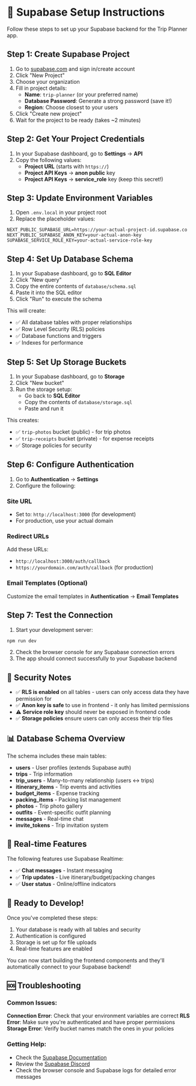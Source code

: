 # 🚀 Supabase Setup Instructions

Follow these steps to set up your Supabase backend for the Trip Planner app.

## Step 1: Create Supabase Project

1. Go to [supabase.com](https://supabase.com) and sign in/create account
2. Click "New Project"
3. Choose your organization
4. Fill in project details:
   - **Name**: `trip-planner` (or your preferred name)
   - **Database Password**: Generate a strong password (save it!)
   - **Region**: Choose closest to your users
5. Click "Create new project"
6. Wait for the project to be ready (takes ~2 minutes)

## Step 2: Get Your Project Credentials

1. In your Supabase dashboard, go to **Settings** → **API**
2. Copy the following values:
   - **Project URL** (starts with `https://`)
   - **Project API Keys** → **anon public** key
   - **Project API Keys** → **service_role** key (keep this secret!)

## Step 3: Update Environment Variables

1. Open `.env.local` in your project root
2. Replace the placeholder values:

```env
NEXT_PUBLIC_SUPABASE_URL=https://your-actual-project-id.supabase.co
NEXT_PUBLIC_SUPABASE_ANON_KEY=your-actual-anon-key
SUPABASE_SERVICE_ROLE_KEY=your-actual-service-role-key
```

## Step 4: Set Up Database Schema

1. In your Supabase dashboard, go to **SQL Editor**
2. Click "New query"
3. Copy the entire contents of `database/schema.sql`
4. Paste it into the SQL editor
5. Click "Run" to execute the schema

This will create:
- ✅ All database tables with proper relationships
- ✅ Row Level Security (RLS) policies
- ✅ Database functions and triggers
- ✅ Indexes for performance

## Step 5: Set Up Storage Buckets

1. In your Supabase dashboard, go to **Storage**
2. Click "New bucket"
3. Run the storage setup:
   - Go back to **SQL Editor**
   - Copy the contents of `database/storage.sql`
   - Paste and run it

This creates:
- ✅ `trip-photos` bucket (public) - for trip photos
- ✅ `trip-receipts` bucket (private) - for expense receipts
- ✅ Storage policies for security

## Step 6: Configure Authentication

1. Go to **Authentication** → **Settings**
2. Configure the following:

### Site URL
- Set to: `http://localhost:3000` (for development)
- For production, use your actual domain

### Redirect URLs
Add these URLs:
- `http://localhost:3000/auth/callback`
- `https://yourdomain.com/auth/callback` (for production)

### Email Templates (Optional)
Customize the email templates in **Authentication** → **Email Templates**

## Step 7: Test the Connection

1. Start your development server:
```bash
npm run dev
```

2. Check the browser console for any Supabase connection errors
3. The app should connect successfully to your Supabase backend

## 🔐 Security Notes

- ✅ **RLS is enabled** on all tables - users can only access data they have permission for
- ✅ **Anon key is safe** to use in frontend - it only has limited permissions
- ⚠️ **Service role key** should never be exposed in frontend code
- ✅ **Storage policies** ensure users can only access their trip files

## 📊 Database Schema Overview

The schema includes these main tables:

- **users** - User profiles (extends Supabase auth)
- **trips** - Trip information
- **trip_users** - Many-to-many relationship (users ↔ trips)
- **itinerary_items** - Trip events and activities
- **budget_items** - Expense tracking
- **packing_items** - Packing list management
- **photos** - Trip photo gallery
- **outfits** - Event-specific outfit planning
- **messages** - Real-time chat
- **invite_tokens** - Trip invitation system

## 🔄 Real-time Features

The following features use Supabase Realtime:

- ✅ **Chat messages** - Instant messaging
- ✅ **Trip updates** - Live itinerary/budget/packing changes
- ✅ **User status** - Online/offline indicators

## 🚀 Ready to Develop!

Once you've completed these steps:

1. Your database is ready with all tables and security
2. Authentication is configured
3. Storage is set up for file uploads
4. Real-time features are enabled

You can now start building the frontend components and they'll automatically connect to your Supabase backend!

## 🆘 Troubleshooting

### Common Issues:

**Connection Error**: Check that your environment variables are correct
**RLS Error**: Make sure you're authenticated and have proper permissions
**Storage Error**: Verify bucket names match the ones in your policies

### Getting Help:

- Check the [Supabase Documentation](https://supabase.com/docs)
- Review the [Supabase Discord](https://discord.supabase.com/)
- Check the browser console and Supabase logs for detailed error messages 